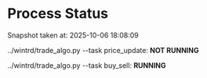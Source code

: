 # Process Status

Snapshot taken at: 2025-10-06 18:08:09

../wintrd/trade_algo.py --task price_update: **NOT RUNNING**

../wintrd/trade_algo.py --task buy_sell: **RUNNING**


